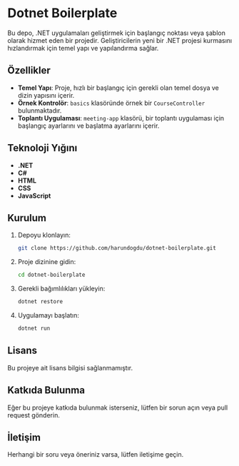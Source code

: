 # Dotnet Boilerplate

Bu depo, .NET uygulamaları geliştirmek için başlangıç noktası veya şablon olarak hizmet eden bir projedir. Geliştiricilerin yeni bir .NET projesi kurmasını hızlandırmak için temel yapı ve yapılandırma sağlar.

## Özellikler

- **Temel Yapı**: Proje, hızlı bir başlangıç için gerekli olan temel dosya ve dizin yapısını içerir.
- **Örnek Kontrolör**: `basics` klasöründe örnek bir `CourseController` bulunmaktadır.
- **Toplantı Uygulaması**: `meeting-app` klasörü, bir toplantı uygulaması için başlangıç ayarlarını ve başlatma ayarlarını içerir.

## Teknoloji Yığını

- **.NET**
- **C#**
- **HTML**
- **CSS**
- **JavaScript**

## Kurulum

1. Depoyu klonlayın:
   ```bash
   git clone https://github.com/harundogdu/dotnet-boilerplate.git
   ```

2. Proje dizinine gidin:
   ```bash
   cd dotnet-boilerplate
   ```

3. Gerekli bağımlılıkları yükleyin:
   ```bash
   dotnet restore
   ```

4. Uygulamayı başlatın:
   ```bash
   dotnet run
   ```

## Lisans

Bu projeye ait lisans bilgisi sağlanmamıştır.

## Katkıda Bulunma

Eğer bu projeye katkıda bulunmak isterseniz, lütfen bir sorun açın veya pull request gönderin.

## İletişim

Herhangi bir soru veya öneriniz varsa, lütfen iletişime geçin.
